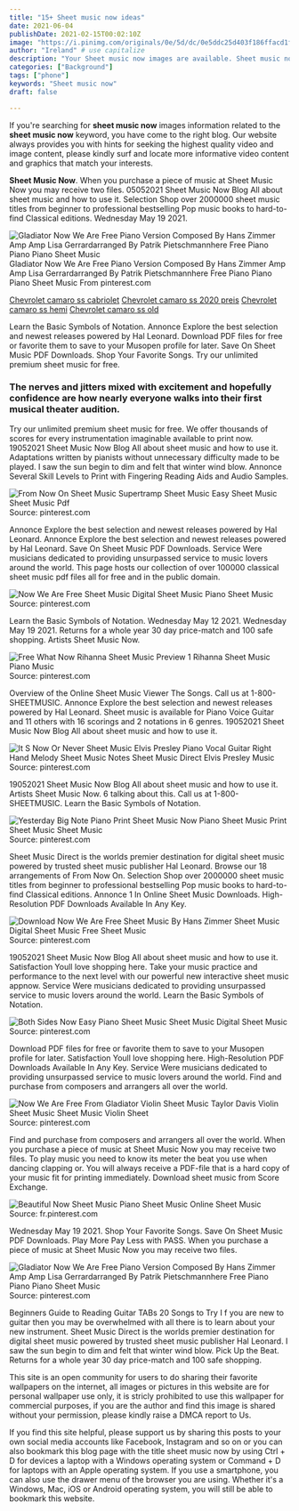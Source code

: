 ```yaml
---
title: "15+ Sheet music now ideas"
date: 2021-06-04
publishDate: 2021-02-15T00:02:10Z
image: "https://i.pinimg.com/originals/0e/5d/dc/0e5ddc25d403f186ffacd1f6669fa133.jpg"
author: "Ireland" # use capitalize
description: "Your Sheet music now images are available. Sheet music now are a topic that is being searched for and liked by netizens now. You can Find and Download the Sheet music now files here. Get all royalty-free photos."
categories: ["Background"]
tags: ["phone"]
keywords: "Sheet music now"
draft: false

---
```


If you're searching for **sheet music now** images information related to the **sheet music now** keyword, you have come to the right  blog.  Our website always  provides you with  hints  for seeking  the highest  quality video and image  content, please kindly surf and locate more informative video content and graphics  that match your interests.

**Sheet Music Now**. When you purchase a piece of music at Sheet Music Now you may receive two files. 05052021 Sheet Music Now Blog All about sheet music and how to use it. Selection Shop over 2000000 sheet music titles from beginner to professional bestselling Pop music books to hard-to-find Classical editions. Wednesday May 19 2021.

![Gladiator Now We Are Free Piano Version Composed By Hans Zimmer Amp Amp Lisa Gerrardarranged By Patrik Pietschmannhere Free Piano Piano Piano Sheet Music](https://i.pinimg.com/originals/0e/5d/dc/0e5ddc25d403f186ffacd1f6669fa133.jpg "Gladiator Now We Are Free Piano Version Composed By Hans Zimmer Amp Amp Lisa Gerrardarranged By Patrik Pietschmannhere Free Piano Piano Piano Sheet Music")
Gladiator Now We Are Free Piano Version Composed By Hans Zimmer Amp Amp Lisa Gerrardarranged By Patrik Pietschmannhere Free Piano Piano Piano Sheet Music From pinterest.com

[Chevrolet camaro ss cabriolet](/chevrolet-camaro-ss-cabriolet/)
[Chevrolet camaro ss 2020 preis](/chevrolet-camaro-ss-2020-preis/)
[Chevrolet camaro ss hemi](/chevrolet-camaro-ss-hemi/)
[Chevrolet camaro ss old](/chevrolet-camaro-ss-old/)

Learn the Basic Symbols of Notation. Annonce Explore the best selection and newest releases powered by Hal Leonard. Download PDF files for free or favorite them to save to your Musopen profile for later. Save On Sheet Music PDF Downloads. Shop Your Favorite Songs. Try our unlimited premium sheet music for free.

### The nerves and jitters mixed with excitement and hopefully confidence are how nearly everyone walks into their first musical theater audition.

Try our unlimited premium sheet music for free. We offer thousands of scores for every instrumentation imaginable available to print now. 19052021 Sheet Music Now Blog All about sheet music and how to use it. Adaptations written by pianists without unnecessary difficulty made to be played. I saw the sun begin to dim and felt that winter wind blow. Annonce Several Skill Levels to Print with Fingering Reading Aids and Audio Samples.


![From Now On Sheet Music Supertramp Sheet Music Easy Sheet Music Sheet Music Pdf](https://i.pinimg.com/736x/bb/aa/b7/bbaab7b297699d8d1dfffcfb4574d6a1.jpg "From Now On Sheet Music Supertramp Sheet Music Easy Sheet Music Sheet Music Pdf")
Source: pinterest.com

Annonce Explore the best selection and newest releases powered by Hal Leonard. Annonce Explore the best selection and newest releases powered by Hal Leonard. Save On Sheet Music PDF Downloads. Service Were musicians dedicated to providing unsurpassed service to music lovers around the world. This page hosts our collection of over 100000 classical sheet music pdf files all for free and in the public domain.

![Now We Are Free Sheet Music Digital Sheet Music Piano Sheet Music](https://i.pinimg.com/originals/a1/cc/92/a1cc92ea65f292ef64093faa9165db27.png "Now We Are Free Sheet Music Digital Sheet Music Piano Sheet Music")
Source: pinterest.com

Learn the Basic Symbols of Notation. Wednesday May 12 2021. Wednesday May 19 2021. Returns for a whole year 30 day price-match and 100 safe shopping. Artists Sheet Music Now.

![Free What Now Rihanna Sheet Music Preview 1 Rihanna Sheet Music Piano Music](https://i.pinimg.com/originals/b2/3e/ec/b23eec29bb38c6e4e67c3e0cf78867db.png "Free What Now Rihanna Sheet Music Preview 1 Rihanna Sheet Music Piano Music")
Source: pinterest.com

Overview of the Online Sheet Music Viewer The Songs. Call us at 1-800-SHEETMUSIC. Annonce Explore the best selection and newest releases powered by Hal Leonard. Sheet music is available for Piano Voice Guitar and 11 others with 16 scorings and 2 notations in 6 genres. 19052021 Sheet Music Now Blog All about sheet music and how to use it.

![It S Now Or Never Sheet Music Elvis Presley Piano Vocal Guitar Right Hand Melody Sheet Music Notes Sheet Music Direct Elvis Presley Music](https://i.pinimg.com/originals/44/27/90/44279090a8ec5d97478476cedf1c4c25.png "It S Now Or Never Sheet Music Elvis Presley Piano Vocal Guitar Right Hand Melody Sheet Music Notes Sheet Music Direct Elvis Presley Music")
Source: pinterest.com

19052021 Sheet Music Now Blog All about sheet music and how to use it. Artists Sheet Music Now. 6 talking about this. Call us at 1-800-SHEETMUSIC. Learn the Basic Symbols of Notation.

![Yesterday Big Note Piano Print Sheet Music Now Piano Sheet Music Print Sheet Music Sheet Music](https://i.pinimg.com/originals/29/f5/aa/29f5aa41b0bd4863905984a26e96a251.png "Yesterday Big Note Piano Print Sheet Music Now Piano Sheet Music Print Sheet Music Sheet Music")
Source: pinterest.com

Sheet Music Direct is the worlds premier destination for digital sheet music powered by trusted sheet music publisher Hal Leonard. Browse our 18 arrangements of From Now On. Selection Shop over 2000000 sheet music titles from beginner to professional bestselling Pop music books to hard-to-find Classical editions. Annonce 1 In Online Sheet Music Downloads. High-Resolution PDF Downloads Available In Any Key.

![Download Now We Are Free Sheet Music By Hans Zimmer Sheet Music Digital Sheet Music Free Sheet Music](https://i.pinimg.com/originals/59/f3/a2/59f3a2d50ce19ce2011cf068725422b7.png "Download Now We Are Free Sheet Music By Hans Zimmer Sheet Music Digital Sheet Music Free Sheet Music")
Source: pinterest.com

19052021 Sheet Music Now Blog All about sheet music and how to use it. Satisfaction Youll love shopping here. Take your music practice and performance to the next level with our powerful new interactive sheet music appnow. Service Were musicians dedicated to providing unsurpassed service to music lovers around the world. Learn the Basic Symbols of Notation.

![Both Sides Now Easy Piano Sheet Music Sheet Music Digital Sheet Music](https://i.pinimg.com/originals/ff/51/f9/ff51f960bc34ab8932c26cc7f3658950.png "Both Sides Now Easy Piano Sheet Music Sheet Music Digital Sheet Music")
Source: pinterest.com

Download PDF files for free or favorite them to save to your Musopen profile for later. Satisfaction Youll love shopping here. High-Resolution PDF Downloads Available In Any Key. Service Were musicians dedicated to providing unsurpassed service to music lovers around the world. Find and purchase from composers and arrangers all over the world.

![Now We Are Free From Gladiator Violin Sheet Music Taylor Davis Violin Sheet Music Sheet Music Violin Sheet](https://i.pinimg.com/474x/eb/30/34/eb30343b1cd090a457b3857a05f42c0c.jpg "Now We Are Free From Gladiator Violin Sheet Music Taylor Davis Violin Sheet Music Sheet Music Violin Sheet")
Source: pinterest.com

Find and purchase from composers and arrangers all over the world. When you purchase a piece of music at Sheet Music Now you may receive two files. To play music you need to know its meter the beat you use when dancing clapping or. You will always receive a PDF-file that is a hard copy of your music fit for printing immediately. Download sheet music from Score Exchange.

![Beautiful Now Sheet Music Piano Sheet Music Online Sheet Music](https://i.pinimg.com/originals/c0/07/cb/c007cbed7563009de497af06dd27b999.png "Beautiful Now Sheet Music Piano Sheet Music Online Sheet Music")
Source: fr.pinterest.com

Wednesday May 19 2021. Shop Your Favorite Songs. Save On Sheet Music PDF Downloads. Play More Pay Less with PASS. When you purchase a piece of music at Sheet Music Now you may receive two files.

![Gladiator Now We Are Free Piano Version Composed By Hans Zimmer Amp Amp Lisa Gerrardarranged By Patrik Pietschmannhere Free Piano Piano Piano Sheet Music](https://i.pinimg.com/originals/0e/5d/dc/0e5ddc25d403f186ffacd1f6669fa133.jpg "Gladiator Now We Are Free Piano Version Composed By Hans Zimmer Amp Amp Lisa Gerrardarranged By Patrik Pietschmannhere Free Piano Piano Piano Sheet Music")
Source: pinterest.com

Beginners Guide to Reading Guitar TABs 20 Songs to Try I f you are new to guitar then you may be overwhelmed with all there is to learn about your new instrument. Sheet Music Direct is the worlds premier destination for digital sheet music powered by trusted sheet music publisher Hal Leonard. I saw the sun begin to dim and felt that winter wind blow. Pick Up the Beat. Returns for a whole year 30 day price-match and 100 safe shopping.

This site is an open community for users to do sharing their favorite wallpapers on the internet, all images or pictures in this website are for personal wallpaper use only, it is stricly prohibited to use this wallpaper for commercial purposes, if you are the author and find this image is shared without your permission, please kindly raise a DMCA report to Us.

If you find this site helpful, please support us by sharing this posts to your own social media accounts like Facebook, Instagram and so on or you can also bookmark this blog page with the title sheet music now by using Ctrl + D for devices a laptop with a Windows operating system or Command + D for laptops with an Apple operating system. If you use a smartphone, you can also use the drawer menu of the browser you are using. Whether it's a Windows, Mac, iOS or Android operating system, you will still be able to bookmark this website.
